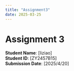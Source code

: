 ```yaml
---
title: "Assignment3"
date: 2025-03-25
---
```


# Assignment 3
**Student Name**: [liziao]  
**Student ID**: [ZY2457B15]  
**Submission Date**: [2025/4/20]